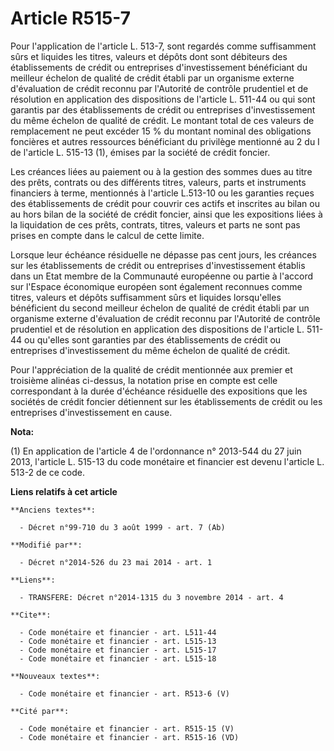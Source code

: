 # Article R515-7

Pour l'application de l'article L. 513-7, sont regardés comme suffisamment sûrs et liquides les titres, valeurs et dépôts
dont sont débiteurs des établissements de crédit ou entreprises d'investissement bénéficiant du meilleur échelon de qualité
de crédit établi par un organisme externe d'évaluation de crédit reconnu par l'Autorité de contrôle prudentiel et de
résolution en application des dispositions de l'article L. 511-44 ou qui sont garantis par des établissements de crédit ou
entreprises d'investissement du même échelon de qualité de crédit. Le montant total de ces valeurs de remplacement ne peut
excéder 15 % du montant nominal des obligations foncières et autres ressources bénéficiant du privilège mentionné au 2 du I
de l'article L. 515-13 (1), émises par la société de crédit foncier. 

Les créances liées au paiement ou à la gestion des sommes dues au titre des prêts, contrats ou des différents titres,
valeurs, parts et instruments financiers à terme, mentionnés à l'article L.513-10 ou les garanties reçues des établissements
de crédit pour couvrir ces actifs et inscrites au bilan ou au hors bilan de la société de crédit foncier, ainsi que les
expositions liées à la liquidation de ces prêts, contrats, titres, valeurs et parts ne sont pas prises en compte dans le
calcul de cette limite. 

Lorsque leur échéance résiduelle ne dépasse pas cent jours, les créances sur les établissements de crédit ou entreprises
d'investissement établis dans un Etat membre de la Communauté européenne ou partie à l'accord sur l'Espace économique
européen sont également reconnues comme titres, valeurs et dépôts suffisamment sûrs et liquides lorsqu'elles bénéficient du
second meilleur échelon de qualité de crédit établi par un organisme externe d'évaluation de crédit reconnu par l'Autorité de
contrôle prudentiel et de résolution en application des dispositions de l'article L. 511-44 ou qu'elles sont garanties par
des établissements de crédit ou entreprises d'investissement du même échelon de qualité de crédit.

Pour l'appréciation de la qualité de crédit mentionnée aux premier et troisième alinéas ci-dessus, la notation prise en
compte est celle correspondant à la durée d'échéance résiduelle des expositions que les sociétés de crédit foncier détiennent
sur les établissements de crédit ou les entreprises d'investissement en cause.

**Nota:**

(1) En application de l'article 4 de l'ordonnance n° 2013-544 du 27 juin 2013, l'article L. 515-13 du code monétaire et
financier est devenu l'article L. 513-2 de ce code.

**Liens relatifs à cet article**

	**Anciens textes**:

	  - Décret n°99-710 du 3 août 1999 - art. 7 (Ab)

	**Modifié par**:

	  - Décret n°2014-526 du 23 mai 2014 - art. 1

	**Liens**:

	  - TRANSFERE: Décret n°2014-1315 du 3 novembre 2014 - art. 4

	**Cite**:

	  - Code monétaire et financier - art. L511-44
	  - Code monétaire et financier - art. L515-13
	  - Code monétaire et financier - art. L515-17
	  - Code monétaire et financier - art. L515-18

	**Nouveaux textes**:

	  - Code monétaire et financier - art. R513-6 (V)

	**Cité par**:

	  - Code monétaire et financier - art. R515-15 (V)
	  - Code monétaire et financier - art. R515-16 (VD)
